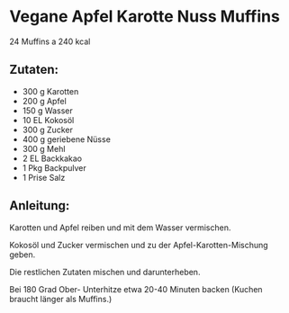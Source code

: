 Vegane Apfel Karotte Nuss Muffins
===
24 Muffins a 240 kcal

Zutaten:
---
- 300 g Karotten
- 200 g Apfel
- 150 g Wasser
- 10 EL Kokosöl
- 300 g Zucker
- 400 g geriebene Nüsse
- 300 g Mehl
- 2 EL Backkakao
- 1 Pkg Backpulver
- 1 Prise Salz

Anleitung:
---
Karotten und Apfel reiben und mit dem Wasser vermischen.

Kokosöl und Zucker vermischen und zu der Apfel-Karotten-Mischung geben.

Die restlichen Zutaten mischen und darunterheben.

Bei 180 Grad Ober- Unterhitze etwa 20-40 Minuten backen (Kuchen braucht länger als Muffins.)
